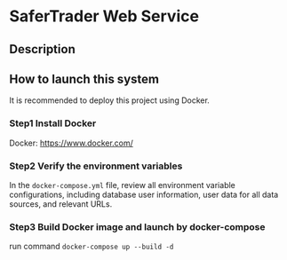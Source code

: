# SaferTrader Web Service

## Description


## How to launch this system
It is recommended to deploy this project using Docker.

### Step1 Install Docker
Docker: https://www.docker.com/

### Step2 Verify the environment variables
In the `docker-compose.yml` file, review all environment variable configurations, including database user information, user data for all data sources, and relevant URLs.

### Step3 Build Docker image and launch by docker-compose
run command
`docker-compose up --build -d`
